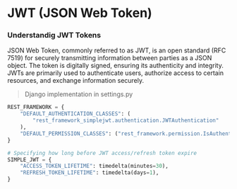 # JWT (JSON Web Token)

### Understandig JWT Tokens
JSON Web Token, commonly referred to as JWT, is an open standard (RFC 7519) for 
securely transmitting information between parties as a JSON object. The token is 
digitally signed, ensuring its authenticity and integrity. JWTs are primarily 
used to authenticate users, authorize access to certain resources, and exchange 
information securely.

> Django implementation in settings.py
``` python
REST_FRAMEWORK = {
    "DEFAULT_AUTHENTICATION_CLASSES": (
        "rest_framework_simplejwt.authentication.JWTAuthentication"
    ),
    "DEFAULT_PERMISSION_CLASSES": ("rest_framework.permission.IsAuthenticated"),
}

# Specifying how long before JWT access/refresh token expire
SIMPLE_JWT = {
    "ACCESS_TOKEN_LIFETIME": timedelta(minutes=30),
    "REFRESH_TOKEN_LIFETIME": timedelta(days=1),
}
```